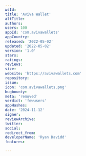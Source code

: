 ```yaml
---
wsId: 
title: 'Aviva Wallet'
altTitle: 
authors: 
users: 100
appId: 'com.avivawallets'
appCountry: 
released: '2022-05-02'
updated: '2022-05-02'
version: '1.0'
stars: 
ratings: 
reviews: 
size: 
website: 'https://avivawallets.com'
repository: 
issue: 
icon: 'com.avivawallets.png'
bugbounty: 
meta: 'removed'
verdict: 'fewusers'
appHashes: 
date: '2024-11-12'
signer: 
reviewArchive: 
twitter: 
social: 
redirect_from: 
developerName: 'Ryan Davidd'
features: 

---
```



